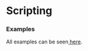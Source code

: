 # Scripting

### Examples <a href="#examples" id="examples"></a>

All examples can be seen[ here](../../../../../scripting/examples/).
